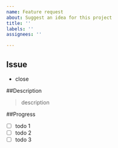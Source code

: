```yaml
---
name: Feature request
about: Suggest an idea for this project
title: ''
labels: ''
assignees: ''

---
```


## Issue

- close

##Description

> description

##Progress
- [ ] todo 1
- [ ] todo 2
- [ ] todo 3
